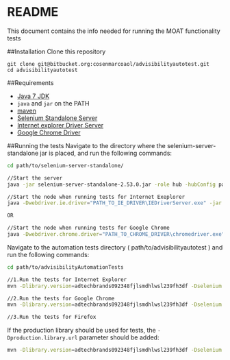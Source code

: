 README
======

This document contains the info needed for running the MOAT functionality tests

##Installation
Clone this repository
```
git clone git@bitbucket.org:cosenmarcoaol/advisibilityautotest.git
cd advisibilityautotest
```

##Requirements
* [Java 7 JDK](http://www.oracle.com/technetwork/java/javase/downloads/index.html)
* `java` and `jar` on the PATH
* [maven](https://maven.apache.org/)
* [Selenium Standalone Server](http://www.seleniumhq.org/download/)
* [Internet explorer Driver Server](http://www.seleniumhq.org/download/)
* [Google Chrome Driver](http://www.seleniumhq.org/download/) 


##Running the tests
Navigate to the directory where the selenium-server-standalone jar is placed, and run the following commands: 
```sh
cd path/to/selenium-server-standalone/

//Start the server
java -jar selenium-server-standalone-2.53.0.jar -role hub -hubConfig path/to/hub.json

//Start the node when running tests for Internet Exeplorer
java -Dwebdriver.ie.driver="PATH_TO_IE_DRIVER\IEDriverServer.exe" -jar selenium-server-standalone-2.53.0.jar -role node -nodeConfig path/to/node.json

OR

//Start the node when running tests for Google Chrome 
java -Dwebdriver.chrome.driver="PATH_TO_CHROME_DRIVER\chromedriver.exe" -jar selenium-server-standalone-2.53.0.jar -role node -nodeConfig path/to/node.json
```

Navigate to the automation tests directory ( path/to/advisibilityautotest ) and run the following commands:
```sh
cd path/to/advisibilityAutomationTests

//1.Run the tests for Internet Explorer
mvn -Dlibrary.version=adtechbrands092348fjlsmdhlwsl239fh3df -Dselenium.platform=WINDOWS -Dtest.host.alias=[HOST_ALIAS] -Dselenium.browser="internet explorer" verify

//2.Run the tests for Google Chrome
mvn -Dlibrary.version=adtechbrands092348fjlsmdhlwsl239fh3df -Dselenium.platform=WINDOWS -Dtest.host.alias=[HOST_ALIAS] -Dselenium.browser=chrome verify

//3.Run the tests for Firefox

```

If the production library should be used for tests, the `-Dproduction.library.url` parameter should be added:
```sh
mvn -Dlibrary.version=adtechbrands092348fjlsmdhlwsl239fh3df -Dselenium.platform=WINDOWS -Dtest.host.alias=[HOST_ALIAS] -Dproduction.library.url=http://aka-cdn-ns.adtechus.com verify 
```